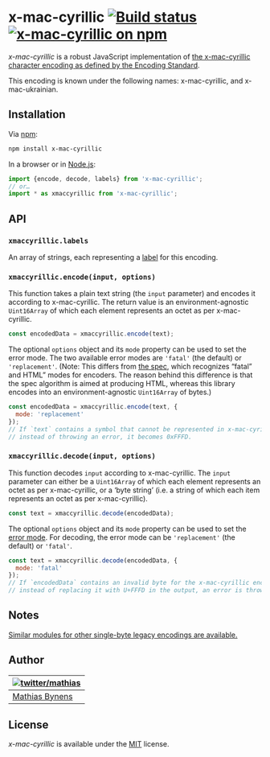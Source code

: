 # x-mac-cyrillic [![Build status](https://github.com/mathiasbynens/x-mac-cyrillic/workflows/run-checks/badge.svg)](https://github.com/mathiasbynens/x-mac-cyrillic/actions?query=workflow%3Arun-checks) [![x-mac-cyrillic on npm](https://img.shields.io/npm/v/x-mac-cyrillic)](https://www.npmjs.com/package/x-mac-cyrillic)

_x-mac-cyrillic_ is a robust JavaScript implementation of [the x-mac-cyrillic character encoding as defined by the Encoding Standard](https://encoding.spec.whatwg.org/#x-mac-cyrillic).

This encoding is known under the following names: x-mac-cyrillic, and x-mac-ukrainian.

## Installation

Via [npm](https://www.npmjs.com/):

```bash
npm install x-mac-cyrillic
```

In a browser or in [Node.js](https://nodejs.org/):

```js
import {encode, decode, labels} from 'x-mac-cyrillic';
// or…
import * as xmaccyrillic from 'x-mac-cyrillic';
```

## API

### `xmaccyrillic.labels`

An array of strings, each representing a [label](https://encoding.spec.whatwg.org/#label) for this encoding.

### `xmaccyrillic.encode(input, options)`

This function takes a plain text string (the `input` parameter) and encodes it according to x-mac-cyrillic. The return value is an environment-agnostic `Uint16Array` of which each element represents an octet as per x-mac-cyrillic.

```js
const encodedData = xmaccyrillic.encode(text);
```

The optional `options` object and its `mode` property can be used to set the error mode. The two available error modes are `'fatal'` (the default) or `'replacement'`. (Note: This differs from [the spec](https://encoding.spec.whatwg.org/#error-mode), which recognizes “fatal” and HTML” modes for encoders. The reason behind this difference is that the spec algorithm is aimed at producing HTML, whereas this library encodes into an environment-agnostic `Uint16Array` of bytes.)

```js
const encodedData = xmaccyrillic.encode(text, {
  mode: 'replacement'
});
// If `text` contains a symbol that cannot be represented in x-mac-cyrillic,
// instead of throwing an error, it becomes 0xFFFD.
```

### `xmaccyrillic.decode(input, options)`

This function decodes `input` according to x-mac-cyrillic. The `input` parameter can either be a `Uint16Array` of which each element represents an octet as per x-mac-cyrillic, or a ‘byte string’ (i.e. a string of which each item represents an octet as per x-mac-cyrillic).

```js
const text = xmaccyrillic.decode(encodedData);
```

The optional `options` object and its `mode` property can be used to set the [error mode](https://encoding.spec.whatwg.org/#error-mode). For decoding, the error mode can be `'replacement'` (the default) or `'fatal'`.

```js
const text = xmaccyrillic.decode(encodedData, {
  mode: 'fatal'
});
// If `encodedData` contains an invalid byte for the x-mac-cyrillic encoding,
// instead of replacing it with U+FFFD in the output, an error is thrown.
```

## Notes

[Similar modules for other single-byte legacy encodings are available.](https://www.npmjs.com/browse/keyword/legacy-encoding)

## Author

| [![twitter/mathias](https://gravatar.com/avatar/24e08a9ea84deb17ae121074d0f17125?s=70)](https://twitter.com/mathias "Follow @mathias on Twitter") |
|---|
| [Mathias Bynens](https://mathiasbynens.be/) |

## License

_x-mac-cyrillic_ is available under the [MIT](https://mths.be/mit) license.
